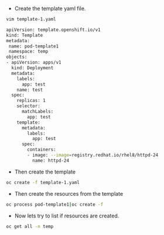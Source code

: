 - Create the template yaml file.
```bash
vim template-1.yaml
```
```bash
apiVersion: template.openshift.io/v1
kind: Template
metadata:
 name: pod-template1
 namespace: temp
objects:
- apiVersion: apps/v1
  kind: Deployment
  metadata:
    labels:
      app: test
    name: test
  spec:
    replicas: 1
    selector:
      matchLabels:
        app: test
    template:
      metadata:
        labels:
          app: test
      spec:
        containers:
        - image: --image=registry.redhat.io/rhel8/httpd-24
          name: httpd-24
```
- Then create the template
```bash
oc create -f template-1.yaml
```
- Then create the resources from the template
```bash
oc process pod-template1|oc create -f
````
- Now lets try to list if resources are created.
```bash
oc get all -n temp 
```
